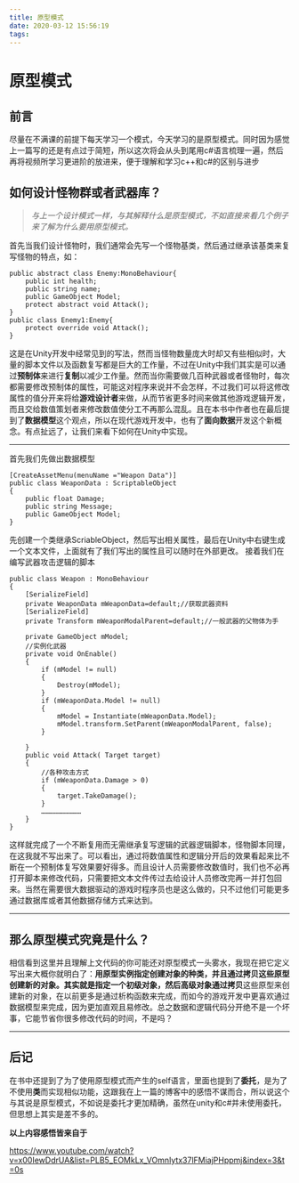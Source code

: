 ```yaml
---
title: 原型模式
date: 2020-03-12 15:56:19
tags:
---
```

# 原型模式
## 前言
尽量在不满课的前提下每天学习一个模式，今天学习的是原型模式。同时因为感觉上一篇写的还是有点过于简短，所以这次将会从头到尾用c#语言梳理一遍，然后再将视频所学习更进阶的放进来，便于理解和学习c++和c#的区别与进步

<!--more--> 

## 如何设计怪物群或者武器库？
> *与上一个设计模式一样，与其解释什么是原型模式，不如直接来看几个例子来了解为什么要用原型模式。*

首先当我们设计怪物时，我们通常会先写一个怪物基类，然后通过继承该基类来复写怪物的特点，如：
```
public abstract class Enemy:MonoBehaviour{
	public int health;
	public string name;
	public GameObject Model;
	protect abstract void Attack();
}
public class Enemy1:Enemy{
	protect override void Attack();
}
```
这是在Unity开发中经常见到的写法，然而当怪物数量庞大时却又有些相似时，大量的脚本文件以及函数复写都是巨大的工作量，不过在Unity中我们其实是可以通过**预制体**来进行**复制**以减少工作量。然而当你需要做几百种武器或者怪物时，每次都需要修改预制体的属性，可能这对程序来说并不会怎样，不过我们可以将这修改属性的值分开来将给**游戏设计者**来做，从而节省更多时间来做其他游戏逻辑开发，而且交给数值策划者来修改数值使分工不再那么混乱。且在本书中作者也在最后提到了**数据模型**这个观点，所以在现代游戏开发中，也有了**面向数据**开发这个新概念。有点扯远了，让我们来看下如何在Unity中实现。

---

首先我们先做出数据模型
```
[CreateAssetMenu(menuName ="Weapon Data")]
public class WeaponData : ScriptableObject
{
    public float Damage;
    public string Message;
    public GameObject Model;
}
```
先创建一个类继承ScriableObject，然后写出相关属性，最后在Unity中右键生成一个文本文件，上面就有了我们写出的属性且可以随时在外部更改。
接着我们在编写武器攻击逻辑的脚本

```
public class Weapon : MonoBehaviour
{
    [SerializeField]
    private WeaponData mWeaponData=default;//获取武器资料
    [SerializeField]
    private Transform mWeaponModalParent=default;//一般武器的父物体为手

    private GameObject mModel;
	//实例化武器
    private void OnEnable()
    {
        if (mModel != null)
        {
            Destroy(mModel);
        }
        if (mWeaponData.Model != null)
        {
            mModel = Instantiate(mWeaponData.Model);
            mModel.transform.SetParent(mWeaponModalParent, false);
        }

    }
    public void Attack( Target target)
    {
        //各种攻击方式
        if (mWeaponData.Damage > 0)
        {
            target.TakeDamage();
        }
        …………………………
    }
}
```
这样就完成了一个不断复用而无需继承复写逻辑的武器逻辑脚本，怪物脚本同理，在这我就不写出来了。可以看出，通过将数值属性和逻辑分开后的效果看起来比不断在一个预制体复写效果要好得多。而且设计人员需要修改数值时，我们也不必再打开脚本来修改代码，只需要把文本文件传过去给设计人员修改完再一并打包回来。当然在需要很大数据驱动的游戏时程序员也是这么做的，只不过他们可能更多通过数据库或者其他数据存储方式来达到。

---
## 那么原型模式究竟是什么？
相信看到这里并且理解上文代码的你可能还对原型模式一头雾水，我现在把它定义写出来大概你就明白了：**用原型实例指定创建对象的种类，并且通过拷贝这些原型创建新的对象。**其实就是指定一个初级对象，然后高级对象通过**拷贝**这些原型来创建新的对象，在以前更多是通过析构函数来完成，而如今的游戏开发中更喜欢通过数据模型来完成，因为更加直观且易修改。总之数据和逻辑代码分开绝不是一个坏事，它能节省你很多修改代码的时间，不是吗？

---
## 后记

在书中还提到了为了使用原型模式而产生的self语言，里面也提到了**委托**，是为了不使用**类**而实现相似功能，这跟我在上一篇的博客中的感悟不谋而合，所以说这个与其说是原型模式，不如说是委托才更加精确，虽然在unity和c#并未使用委托，但思想上其实是差不多的。

 **以上内容感悟皆来自于** 

<https://www.youtube.com/watch?v=x00IewDdrUA&list=PLB5_EOMkLx_VOmnIytx37lFMiajPHppmj&index=3&t=0s>